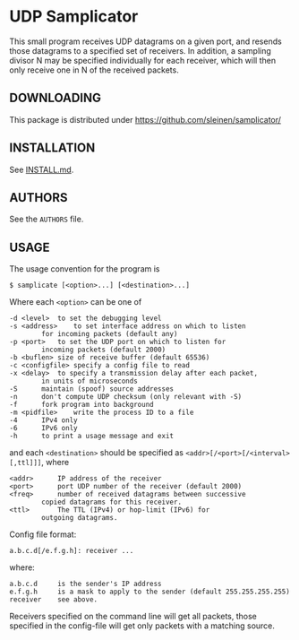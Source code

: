 UDP Samplicator
===============

This small program receives UDP datagrams on a given port, and resends
those datagrams to a specified set of receivers.  In addition, a
sampling divisor N may be specified individually for each receiver,
which will then only receive one in N of the received packets.

DOWNLOADING
-----------

This package is distributed under
	https://github.com/sleinen/samplicator/

INSTALLATION
------------

See [INSTALL.md](INSTALL.md).

AUTHORS
-------

See the `AUTHORS` file.

USAGE
-----

The usage convention for the program is

	$ samplicate [<option>...] [<destination>...]

Where each `<option>` can be one of

	-d <level>	to set the debugging level
	-s <address>	to set interface address on which to listen
			for incoming packets (default any)
	-p <port>	to set the UDP port on which to listen for
			incoming packets (default 2000)
	-b <buflen>	size of receive buffer (default 65536)
	-c <configfile>	specify a config file to read
	-x <delay>	to specify a transmission delay after each packet,
		    in units of	microseconds
	-S		maintain (spoof) source addresses
	-n		don't compute UDP checksum (only relevant with -S)
	-f		fork program into background
	-m <pidfile>	write the process ID to a file
	-4		IPv4 only
	-6		IPv6 only
	-h		to print a usage message and exit

and each `<destination>` should be specified as
`<addr>[/<port>[/<interval>[,ttl]]]`, where

	<addr>		IP address of the receiver
	<port>		port UDP number of the receiver (default 2000)
	<freq>		number of received datagrams between successive
			copied datagrams for this receiver.
	<ttl>		The TTL (IPv4) or hop-limit (IPv6) for
			outgoing datagrams.

Config file format:

    a.b.c.d[/e.f.g.h]: receiver ...

where:

	a.b.c.d     is the sender's IP address
    e.f.g.h     is a mask to apply to the sender (default 255.255.255.255)
    receiver    see above.

Receivers specified on the command line will get all packets, those
specified in the config-file will get only packets with a matching
source.
